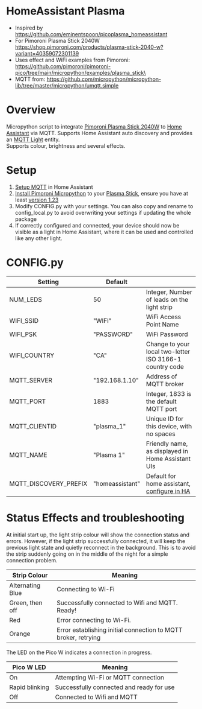 # HomeAssistant Plasma


* Inspired by https://github.com/eminentspoon/picoplasma_homeassistant
* For Pimoroni Plasma Stick 2040W https://shop.pimoroni.com/products/plasma-stick-2040-w?variant=40359072301139
* Uses effect and WiFi examples from Pimoroni: https://github.com/pimoroni/pimoroni-pico/tree/main/micropython/examples/plasma_stick\
* MQTT from: https://github.com/micropython/micropython-lib/tree/master/micropython/umqtt.simple



# Overview
Micropython script to integrate [Pimoroni Plasma Stick 2040W](https://shop.pimoroni.com/products/plasma-stick-2040-w?variant=40359072301139) to [Home Assistant](https://www.home-assistant.io) via MQTT. Supports Home Assistant auto discovery and provides an [MQTT Light](https://www.home-assistant.io/integrations/light.mqtt/) entity.  
Supports colour, brightness and several effects. 



# Setup
1. [Setup MQTT](https://www.home-assistant.io/integrations/mqtt/) in Home Assistant
2. [Install Pimoroni Micropython](https://github.com/pimoroni/pimoroni-pico/blob/main/setting-up-micropython.md) to your [Plasma Stick](https://shop.pimoroni.com/products/plasma-stick-2040-w?variant=40359072301139), ensure you have at least [version 1.23](https://github.com/pimoroni/pimoroni-pico/releases/)
3. Modify CONFIG.py with your settings. You can also copy and rename to config_local.py to avoid overwriting your settings if updating the whole package
4. If correctly configured and connected, your device should now be visible as a light in Home Assistant, where it can be used and controlled like any other light.

# CONFIG.py


| **Setting**           | **Default**     |                                                                                                                   |
|-----------------------|-----------------|-------------------------------------------------------------------------------------------------------------------|
| NUM_LEDS              | 50              | Integer, Number of leads on the light strip                                                                       |
| WIFI_SSID             | "WIFI"          | WiFi Access Point Name                                                                                            |
| WIFI_PSK              | "PASSWORD"      | WiFi Password                                                                                                     |
| WIFI_COUNTRY          | "CA"            | Change to your local two-letter ISO 3166-1 country code                                                           |
| MQTT_SERVER           | "192.168.1.10"  | Address of MQTT broker                                                                                            |
| MQTT_PORT             | 1883            | Integer, 1833 is the default MQTT port                                                                            |
| MQTT_CLIENTID         | "plasma_1"      | Unique ID for this device, with no spaces                                                                         |
| MQTT_NAME             | "Plasma 1"      | Friendly name, as displayed in Home Assistant UIs                                                                 |
| MQTT_DISCOVERY_PREFIX | "homeassistant" | Default for home assistant, [configure in HA](https://www.home-assistant.io/integrations/mqtt/#discovery-options) |





# Status Effects and troubleshooting

At initial start up, the light strip colour will show the connection status and errors.
However, if the light strip successfully connected, it will keep the previous light state and quietly reconnect in the background. This is to avoid the strip suddenly going on in the middle of the night for a simple connection problem.  


| **Strip Colour** | **Meaning**                                                    |
|------------------|----------------------------------------------------------------|
| Alternating Blue | Connecting to Wi-Fi                                            |
| Green, then off  | Successfully connected to Wifi and MQTT. Ready!                |
| Red              | Error connecting to Wi-Fi.                                     |
| Orange           | Error establishing initial connection to MQTT broker, retrying |

The LED on the Pico W indicates a connection in progress.

| **Pico W LED** | **Meaning**                              |
|----------------|------------------------------------------|
| On             | Attempting Wi-Fi or MQTT connection      |
| Rapid blinking | Successfully connected and ready for use |
| Off            | Connected to Wifi and MQTT               |





